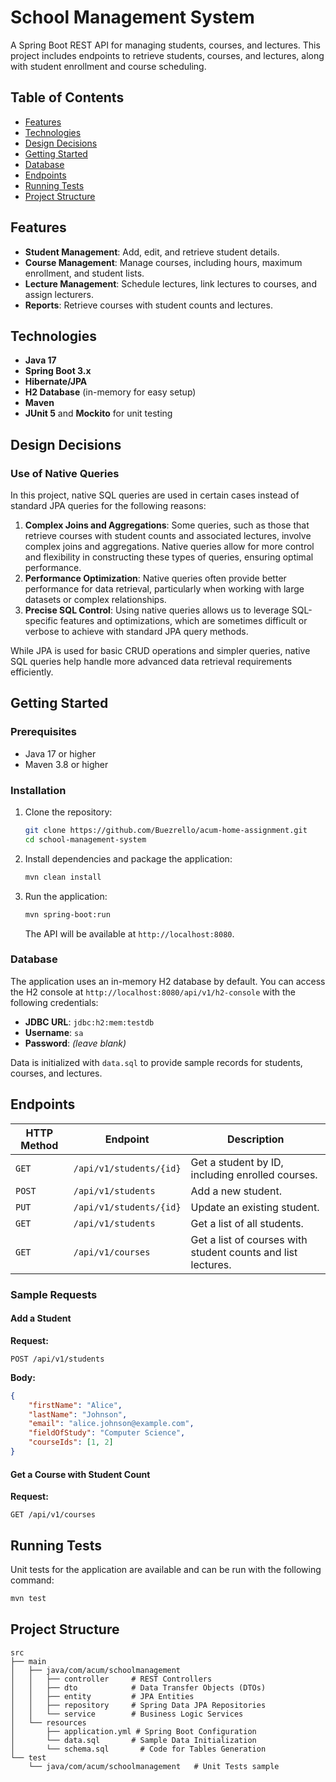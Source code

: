 # School Management System

A Spring Boot REST API for managing students, courses, and lectures. This project includes endpoints to retrieve students, courses, and lectures, along with student enrollment and course scheduling.

## Table of Contents
- [Features](#features)
- [Technologies](#technologies)
- [Design Decisions](#design-decisions)
- [Getting Started](#getting-started)
- [Database](#database)
- [Endpoints](#endpoints)
- [Running Tests](#running-tests)
- [Project Structure](#project-structure)

## Features

- **Student Management**: Add, edit, and retrieve student details.
- **Course Management**: Manage courses, including hours, maximum enrollment, and student lists.
- **Lecture Management**: Schedule lectures, link lectures to courses, and assign lecturers.
- **Reports**: Retrieve courses with student counts and lectures.

## Technologies

- **Java 17**
- **Spring Boot 3.x**
- **Hibernate/JPA**
- **H2 Database** (in-memory for easy setup)
- **Maven**
- **JUnit 5** and **Mockito** for unit testing

## Design Decisions

### Use of Native Queries

In this project, native SQL queries are used in certain cases instead of standard JPA queries for the following reasons:

1. **Complex Joins and Aggregations**: Some queries, such as those that retrieve courses with student counts and associated lectures, involve complex joins and aggregations. Native queries allow for more control and flexibility in constructing these types of queries, ensuring optimal performance.
2. **Performance Optimization**: Native queries often provide better performance for data retrieval, particularly when working with large datasets or complex relationships.
3. **Precise SQL Control**: Using native queries allows us to leverage SQL-specific features and optimizations, which are sometimes difficult or verbose to achieve with standard JPA query methods.

While JPA is used for basic CRUD operations and simpler queries, native SQL queries help handle more advanced data retrieval requirements efficiently.


## Getting Started

### Prerequisites
- Java 17 or higher
- Maven 3.8 or higher

### Installation
1. Clone the repository:
   ```bash
   git clone https://github.com/Buezrello/acum-home-assignment.git
   cd school-management-system
   ```
2. Install dependencies and package the application:
   ```bash
   mvn clean install
   ```
3. Run the application:
   ```bash
   mvn spring-boot:run
   ```
   The API will be available at `http://localhost:8080`.

### Database
The application uses an in-memory H2 database by default. You can access the H2 console at `http://localhost:8080/api/v1/h2-console` with the following credentials:
- **JDBC URL**: `jdbc:h2:mem:testdb`
- **Username**: `sa`
- **Password**: _(leave blank)_

Data is initialized with `data.sql` to provide sample records for students, courses, and lectures.

## Endpoints

| HTTP Method | Endpoint                        | Description                                                  |
|-------------|---------------------------------|--------------------------------------------------------------|
| `GET`       | `/api/v1/students/{id}`         | Get a student by ID, including enrolled courses.             |
| `POST`      | `/api/v1/students`              | Add a new student.                                           |
| `PUT`       | `/api/v1/students/{id}`         | Update an existing student.                                  |
| `GET`       | `/api/v1/students`              | Get a list of all students.                                  |
| `GET`       | `/api/v1/courses`               | Get a list of courses with student counts and list lectures. |

### Sample Requests

#### Add a Student

**Request:**
```http
POST /api/v1/students
```

**Body:**
```json
{
    "firstName": "Alice",
    "lastName": "Johnson",
    "email": "alice.johnson@example.com",
    "fieldOfStudy": "Computer Science",
    "courseIds": [1, 2]
}
```

#### Get a Course with Student Count

**Request:**
```http
GET /api/v1/courses
```

## Running Tests

Unit tests for the application are available and can be run with the following command:
```bash
mvn test
```

## Project Structure

```plaintext
src
├── main
│   ├── java/com/acum/schoolmanagement
│   │   ├── controller     # REST Controllers
│   │   ├── dto            # Data Transfer Objects (DTOs)
│   │   ├── entity         # JPA Entities
│   │   ├── repository     # Spring Data JPA Repositories
│   │   └── service        # Business Logic Services
│   └── resources
│       ├── application.yml # Spring Boot Configuration
│       └── data.sql       # Sample Data Initialization
│       └── schema.sql       # Code for Tables Generation     
└── test
    └── java/com/acum/schoolmanagement   # Unit Tests sample
```
